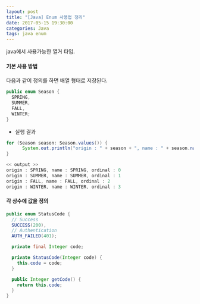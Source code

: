 ```yaml
---
layout: post
title: "[Java] Enum 사용법 정리"
date: 2017-05-15 19:30:00
categories: Java
tags: java enum
---
```


java에서 사용가능한 열거 타입.

#### 기본 사용 방법
다음과 같이 정의를 하면 배열 형태로 저장된다.
```java
public enum Season {
  SPRING,
  SUMMER,
  FALL,
  WINTER;
}
```

* 실행 결과
```java
for (Season season: Season.values()) {
      System.out.println("origin : " + season + ", name : " + season.name() + ", ordinal : " + season.ordinal());
}

<< output >>
origin : SPRING, name : SPRING, ordinal : 0
origin : SUMMER, name : SUMMER, ordinal : 1
origin : FALL, name : FALL, ordinal : 2
origin : WINTER, name : WINTER, ordinal : 3
```

#### 각 상수에 값을 정의
```java
public enum StatusCode {
  // Success
  SUCCESS(200),
  // Authentication
  AUTH_FAILED(401);

  private final Integer code;

  private StatusCode(Integer code) {
    this.code = code;
  }

  public Integer getCode() {
    return this.code;
  }
}
```




